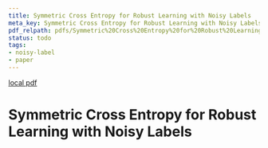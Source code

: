 ```yaml
---
title: Symmetric Cross Entropy for Robust Learning with Noisy Labels
meta_key: Symmetric Cross Entropy for Robust Learning with Noisy Labels
pdf_relpath: pdfs/Symmetric%20Cross%20Entropy%20for%20Robust%20Learning%20with%20Noisy%20Labels.pdf
status: todo
tags:
- noisy-label
- paper
---
```


[local pdf](../../../pdfs/Symmetric%20Cross%20Entropy%20for%20Robust%20Learning%20with%20Noisy%20Labels.pdf)

# Symmetric Cross Entropy for Robust Learning with Noisy Labels
